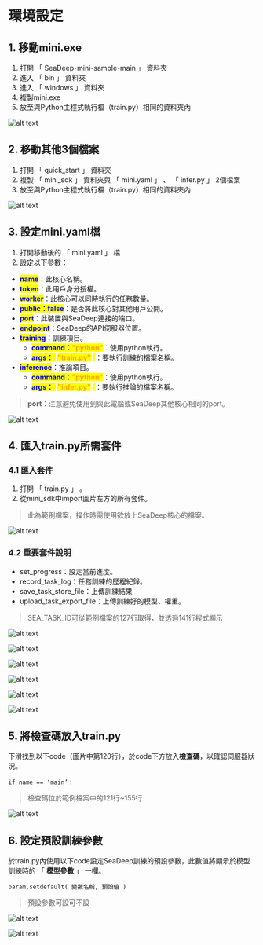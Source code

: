 # 環境設定

## 1. 移動mini.exe

1. 打開 「 SeaDeep-mini-sample-main 」 資料夾
2. 進入 「 bin 」 資料夾
3. 進入 「 windows 」 資料夾
4. 複製mini.exe
5. 放至與Python主程式執行檔（train.py）相同的資料夾內

![alt text](image.png)

## 2. 移動其他3個檔案

1. 打開 「 quick\_start 」 資料夾
2. 複製 「 mini\_sdk 」 資料夾與 「 mini.yaml 」 、 「 infer.py 」 2個檔案
3. 放至與Python主程式執行檔（train.py）相同的資料夾內

![alt text](image-1.png)

## 3. 設定mini.yaml檔

1. 打開移動後的 「 mini.yaml 」 檔
2. 設定以下參數：

* <mark style="color:blue;">**name**</mark>：此核心名稱。
* <mark style="color:blue;">**token**</mark>：此用戶身分授權。
* <mark style="color:blue;">**worker**</mark>：此核心可以同時執行的任務數量。
* <mark style="color:blue;">**public：false**</mark>：是否將此核心對其他用戶公開。
* <mark style="color:blue;">**port**</mark>：此裝置與SeaDeep連接的端口。
* <mark style="color:blue;">**endpoint**</mark>：SeaDeep的API伺服器位置。
* <mark style="color:blue;">**training**</mark>：訓練項目。
  * <mark style="color:blue;">**command：**</mark><mark style="color:orange;">**"python"**</mark>：使用python執行。
  * <mark style="color:blue;">**args：**</mark><mark style="color:yellow;">**\[**</mark>**&#x20;**<mark style="color:orange;">**"train.py"**</mark>**&#x20;**<mark style="color:yellow;">**]**</mark>：要執行訓練的檔案名稱。
* <mark style="color:blue;">**inference**</mark>：推論項目。
  * <mark style="color:blue;">**command：**</mark><mark style="color:orange;">**"python"**</mark>：使用python執行。
  * <mark style="color:blue;">**args：**</mark><mark style="color:yellow;">**\[**</mark>**&#x20;**<mark style="color:orange;">**"infer.py"**</mark>**&#x20;**<mark style="color:yellow;">**]**</mark>：要執行推論的檔案名稱。

> **port**：注意避免使用到與此電腦或SeaDeep其他核心相同的port。

![alt text](image-2.png)

## 4. 匯入train.py所需套件

### 4.1 匯入套件

1. 打開 「 train.py 」 。
2. 從mini\_sdk中import圖片左方的所有套件。

> 此為範例檔案，操作時需使用欲放上SeaDeep核心的檔案。

![alt text](image-3.png)

### 4.2 重要套件說明

* set\_progress：設定當前進度。
* record\_task\_log：任務訓練的歷程紀錄。
* save\_task\_store\_file：上傳訓練結果
* upload\_task\_export\_file：上傳訓練好的模型、權重。

> SEA\_TASK\_ID可從範例檔案的127行取得，並透過141行程式顯示

![alt text](image-4.png)

![alt text](image-5.png)

![alt text](image-6.png)

![alt text](image-7.png)

![alt text](image-8.png)

![alt text](image-9.png)

## 5. 將檢查碼放入train.py

下滑找到以下code（圖片中第120行），於code下方放入**檢查碼**，以確認伺服器狀況。

```
if name == ‘main’：
```

> 檢查碼位於範例檔案中的121行\~155行

![alt text](image-10.png)

## 6. 設定預設訓練參數

於train.py內使用以下code設定SeaDeep訓練的預設參數，此數值將顯示於模型訓練時的 「 **模型參數** 」 一欄。

```
param.setdefault( 變數名稱, 預設值 )
```

> 預設參數可設可不設

![alt text](image-11.png)

![alt text](image-12.png)
